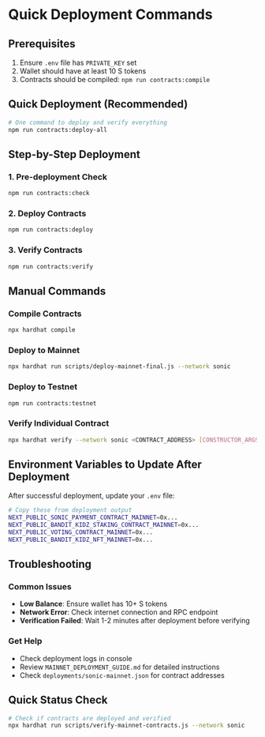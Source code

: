 # Quick Deployment Commands

## Prerequisites
1. Ensure `.env` file has `PRIVATE_KEY` set
2. Wallet should have at least 10 S tokens
3. Contracts should be compiled: `npm run contracts:compile`

## Quick Deployment (Recommended)
```bash
# One command to deploy and verify everything
npm run contracts:deploy-all
```

## Step-by-Step Deployment

### 1. Pre-deployment Check
```bash
npm run contracts:check
```

### 2. Deploy Contracts
```bash
npm run contracts:deploy
```

### 3. Verify Contracts
```bash
npm run contracts:verify
```

## Manual Commands

### Compile Contracts
```bash
npx hardhat compile
```

### Deploy to Mainnet
```bash
npx hardhat run scripts/deploy-mainnet-final.js --network sonic
```

### Deploy to Testnet
```bash
npm run contracts:testnet
```

### Verify Individual Contract
```bash
npx hardhat verify --network sonic <CONTRACT_ADDRESS> [CONSTRUCTOR_ARGS]
```

## Environment Variables to Update After Deployment

After successful deployment, update your `.env` file:

```bash
# Copy these from deployment output
NEXT_PUBLIC_SONIC_PAYMENT_CONTRACT_MAINNET=0x...
NEXT_PUBLIC_BANDIT_KIDZ_STAKING_CONTRACT_MAINNET=0x...
NEXT_PUBLIC_VOTING_CONTRACT_MAINNET=0x...
NEXT_PUBLIC_BANDIT_KIDZ_NFT_MAINNET=0x...
```

## Troubleshooting

### Common Issues
- **Low Balance**: Ensure wallet has 10+ S tokens
- **Network Error**: Check internet connection and RPC endpoint
- **Verification Failed**: Wait 1-2 minutes after deployment before verifying

### Get Help
- Check deployment logs in console
- Review `MAINNET_DEPLOYMENT_GUIDE.md` for detailed instructions
- Check `deployments/sonic-mainnet.json` for contract addresses

## Quick Status Check
```bash
# Check if contracts are deployed and verified
npx hardhat run scripts/verify-mainnet-contracts.js --network sonic
```